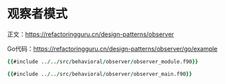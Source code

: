# 观察者模式

正文：https://refactoringguru.cn/design-patterns/observer

Go代码：https://refactoringguru.cn/design-patterns/observer/go/example

```fortran
{{#include ../../src/behavioral/observer/observer_module.f90}}
```

```fortran
{{#include ../../src/behavioral/observer/observer_main.f90}}
```